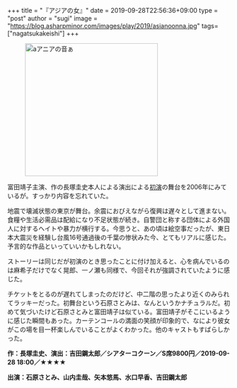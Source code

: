 +++
title = "『アジアの女』"
date = 2019-09-28T22:56:36+09:00
type = "post"
author = "sugi"
image = "https://blog.asharpminor.com/images/play/2019/asianoonna.jpg"
tags= ["nagatsukakeishi"]
+++
<figure class="alignleft"><img src="/images/play/2019/asianoonna.jpg" alt="aアニアの音ぁ" style="width: 300px !important;"></figure>

富田靖子主演、作の長塚圭史本人による演出による[初演](nagatsukakeishi)の舞台を2006年にみているが。すっかり内容を忘れていた。

地震で壊滅状態の東京が舞台。余震におびえながら復興は遅々として進まない。食糧や生活必需品は配給になり不足状態が続き。自警団と称する団体による外国人に対するヘイトや暴力が横行する。今思うと、あの頃は絵空事だったが、東日本大震災を経験し台風16号通過後の千葉の惨状みた今、とてもリアルに感じた。予言的な作品といっていいかもしれない。

ストーリーは同じだが初演のとき思ったことに付け加えると、心を病んでいるのは麻希子だけでなく晃郎、一ノ瀬も同様で、今回それが強調されていたように感じた。

チケットをとるのが遅れてしまったのだけど、中二階の思ったより近くのみられてラッキーだった。初舞台という石原さとみは、なんというかナチュラルだ。初めて気づいたけど石原さとみと富田靖子は似ている。富田靖子がそこにいるように感じた瞬間もあった。カーテンコールの満面の笑顔が印象的で、なにより彼女がこの場を目一杯楽しんでいることがよくわかった。他のキャストもすばらしかった。

**作：長塚圭史、演出：吉田鋼太郎／シアターコクーン／S席9800円／2019-09-28 18:00／★★★★**

**出演：石原さとみ、山内圭哉、矢本悠馬、水口早香、吉田鋼太郎**
